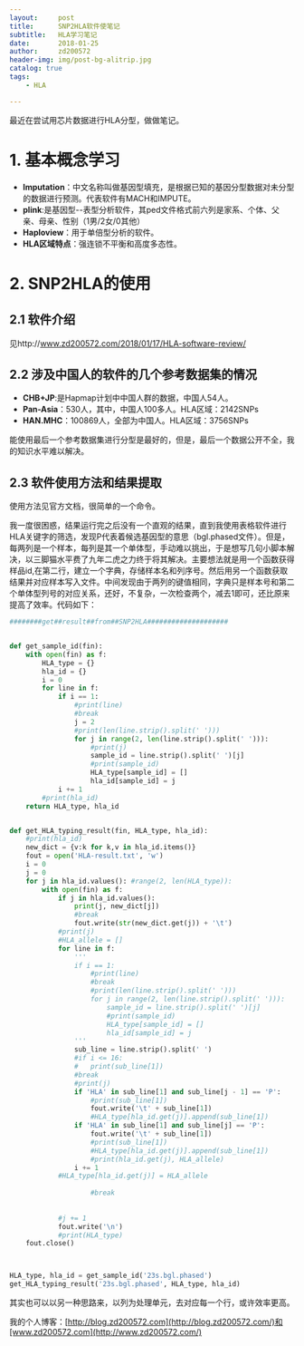 ```yaml
---
layout:     post
title:      SNP2HLA软件使笔记
subtitle:   HLA学习笔记
date:       2018-01-25
author:     zd200572
header-img: img/post-bg-alitrip.jpg
catalog: true
tags:
    - HLA

---
```




最近在尝试用芯片数据进行HLA分型，做做笔记。

# 1. 基本概念学习

* **Imputation**：中文名称叫做基因型填充，是根据已知的基因分型数据对未分型的数据进行预测。代表软件有MACH和IMPUTE。
* **plink**:是基因型--表型分析软件，其ped文件格式前六列是家系、个体、父亲、母亲、性别（1男/2女/0其他）
* **Haploview**：用于单倍型分析的软件。
* **HLA区域特点**：强连锁不平衡和高度多态性。

# 2. SNP2HLA的使用

## 2.1 软件介绍

见http://www.zd200572.com/2018/01/17/HLA-software-review/

## 2.2 涉及中国人的软件的几个参考数据集的情况

* **CHB+JP**:是Hapmap计划中中国人群的数据，中国人54人。
* **Pan-Asia**：530人，其中，中国人100多人。HLA区域：2142SNPs
* **HAN.MHC**：100869人，全部为中国人。HLA区域：3756SNPs

能使用最后一个参考数据集进行分型是最好的，但是，最后一个数据公开不全，我的知识水平难以解决。

## 2.3 软件使用方法和结果提取

使用方法见官方文档，很简单的一个命令。

我一度很困惑，结果运行完之后没有一个直观的结果，直到我使用表格软件进行HLA关键字的筛选，发现P代表着候选基因型的意思（bgl.phased文件）。但是，每两列是一个样本，每列是其一个单体型，手动难以挑出，于是想写几句小脚本解决，以三脚猫水平费了九年二虎之力终于将其解决。主要想法就是用一个函数获得样品id,在第二行，建立一个字典，存储样本名和列序号。然后用另一个函数获取结果并对应样本写入文件。中间发现由于两列的键值相同，字典只是样本号和第二个单体型列号的对应关系，还好，不复杂，一次检查两个，减去1即可，还比原来提高了效率。代码如下：

```python
########get##result##from##SNP2HLA####################


def get_sample_id(fin):
	with open(fin) as f:
		HLA_type = {}
		hla_id = {}
		i = 0
		for line in f:
			if i == 1:
				#print(line)
				#break
				j = 2
				#print(len(line.strip().split(' ')))
				for j in range(2, len(line.strip().split(' '))):
					#print(j)
					sample_id = line.strip().split(' ')[j]
					#print(sample_id)
					HLA_type[sample_id] = []
					hla_id[sample_id] = j
			i += 1
		#print(hla_id)
	return HLA_type, hla_id


def get_HLA_typing_result(fin, HLA_type, hla_id):
	#print(hla_id)
	new_dict = {v:k for k,v in hla_id.items()} 
	fout = open('HLA-result.txt', 'w')
	i = 0
	j = 0
	for j in hla_id.values(): #range(2, len(HLA_type)):
		with open(fin) as f:
			if j in hla_id.values():
				print(j, new_dict[j])
				#break
				fout.write(str(new_dict.get(j)) + '\t')
			#print(j)
			#HLA_allele = []
			for line in f:
				'''
				if i == 1:
					#print(line)
					#break
					#print(len(line.strip().split(' ')))
					for j in range(2, len(line.strip().split(' '))):
						sample_id = line.strip().split(' ')[j]
						#print(sample_id)
						HLA_type[sample_id] = []
						hla_id[sample_id] = j
				'''
				sub_line = line.strip().split(' ')
				#if i <= 16:
				#	print(sub_line[1])
				#break
				#print(j)
				if 'HLA' in sub_line[1] and sub_line[j - 1] == 'P':
					#print(sub_line[1])
					fout.write('\t' + sub_line[1])
					#HLA_type[hla_id.get(j)].append(sub_line[1])
				if 'HLA' in sub_line[1] and sub_line[j] == 'P':
					fout.write('\t' + sub_line[1])
					#print(sub_line[1])
					#HLA_type[hla_id.get(j)].append(sub_line[1])
					#print(hla_id.get(j), HLA_allele)
				i += 1
			#HLA_type[hla_id.get(j)] = HLA_allele
		
					#break
							
					
			#j += 1
			fout.write('\n')
			#print(HLA_type)
	fout.close()



HLA_type, hla_id = get_sample_id('23s.bgl.phased')
get_HLA_typing_result('23s.bgl.phased', HLA_type, hla_id)
```

其实也可以以另一种思路来，以列为处理单元，去对应每一个行，或许效率更高。



我的个人博客：[http://blog.zd200572.com](http://blog.zd200572.com/)和[www.zd200572.com](http://www.zd200572.com/)



